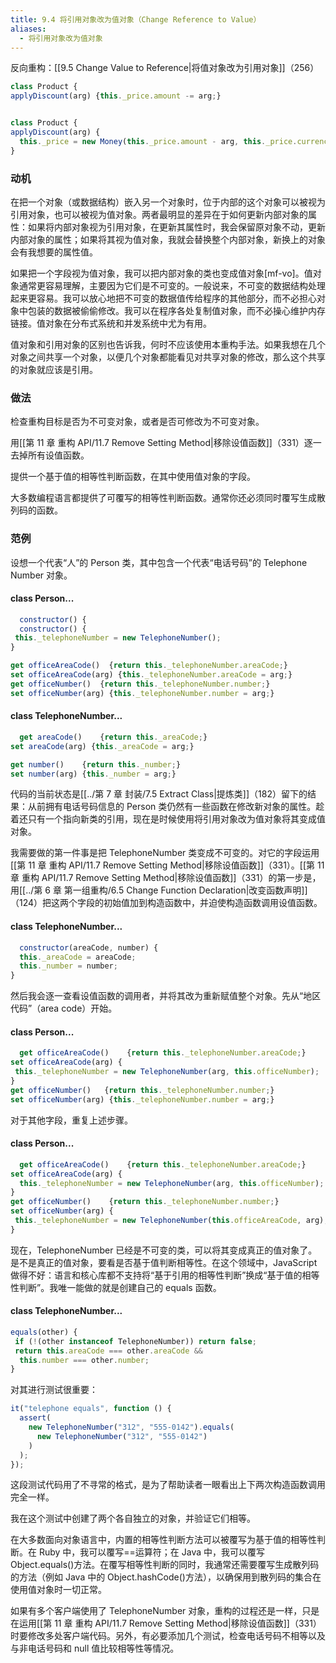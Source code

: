 ```yaml
---
title: 9.4 将引用对象改为值对象（Change Reference to Value）
aliases:
  - 将引用对象改为值对象
---
```


反向重构：[[9.5 Change Value to Reference|将值对象改为引用对象]]（256）

```js
class Product {
applyDiscount(arg) {this._price.amount -= arg;}


class Product {
applyDiscount(arg) {
  this._price = new Money(this._price.amount - arg, this._price.currency);
}
```

### 动机

在把一个对象（或数据结构）嵌入另一个对象时，位于内部的这个对象可以被视为引用对象，也可以被视为值对象。两者最明显的差异在于如何更新内部对象的属性：如果将内部对象视为引用对象，在更新其属性时，我会保留原对象不动，更新内部对象的属性；如果将其视为值对象，我就会替换整个内部对象，新换上的对象会有我想要的属性值。

如果把一个字段视为值对象，我可以把内部对象的类也变成值对象[mf-vo]。值对象通常更容易理解，主要因为它们是不可变的。一般说来，不可变的数据结构处理起来更容易。我可以放心地把不可变的数据值传给程序的其他部分，而不必担心对象中包装的数据被偷偷修改。我可以在程序各处复制值对象，而不必操心维护内存链接。值对象在分布式系统和并发系统中尤为有用。

值对象和引用对象的区别也告诉我，何时不应该使用本重构手法。如果我想在几个对象之间共享一个对象，以便几个对象都能看见对共享对象的修改，那么这个共享的对象就应该是引用。

### 做法

检查重构目标是否为不可变对象，或者是否可修改为不可变对象。

用[[第 11 章 重构 API/11.7 Remove Setting Method|移除设值函数]]（331）逐一去掉所有设值函数。

提供一个基于值的相等性判断函数，在其中使用值对象的字段。

大多数编程语言都提供了可覆写的相等性判断函数。通常你还必须同时覆写生成散列码的函数。

### 范例

设想一个代表“人”的 Person 类，其中包含一个代表“电话号码”的 Telephone Number 对象。

#### class Person...

```js
  constructor() {
  constructor() {
 this._telephoneNumber = new TelephoneNumber();
}

get officeAreaCode()  {return this._telephoneNumber.areaCode;}
set officeAreaCode(arg) {this._telephoneNumber.areaCode = arg;}
get officeNumber()  {return this._telephoneNumber.number;}
set officeNumber(arg) {this._telephoneNumber.number = arg;}
```

#### class TelephoneNumber...

```js
  get areaCode()    {return this._areaCode;}
set areaCode(arg) {this._areaCode = arg;}

get number()    {return this._number;}
set number(arg) {this._number = arg;}
```

代码的当前状态是[[../第 7 章 封装/7.5 Extract Class|提炼类]]（182）留下的结果：从前拥有电话号码信息的 Person 类仍然有一些函数在修改新对象的属性。趁着还只有一个指向新类的引用，现在是时候使用将引用对象改为值对象将其变成值对象。

我需要做的第一件事是把 TelephoneNumber 类变成不可变的。对它的字段运用[[第 11 章 重构 API/11.7 Remove Setting Method|移除设值函数]]（331）。[[第 11 章 重构 API/11.7 Remove Setting Method|移除设值函数]]（331）的第一步是，用[[../第 6 章 第一组重构/6.5 Change Function Declaration|改变函数声明]]（124）把这两个字段的初始值加到构造函数中，并迫使构造函数调用设值函数。

#### class TelephoneNumber...

```js
  constructor(areaCode, number) {
  this._areaCode = areaCode;
  this._number = number;
}
```

然后我会逐一查看设值函数的调用者，并将其改为重新赋值整个对象。先从“地区代码”（area code）开始。

#### class Person...

```js
  get officeAreaCode()    {return this._telephoneNumber.areaCode;}
set officeAreaCode(arg) {
 this._telephoneNumber = new TelephoneNumber(arg, this.officeNumber);
}
get officeNumber()   {return this._telephoneNumber.number;}
set officeNumber(arg) {this._telephoneNumber.number = arg;}
```

对于其他字段，重复上述步骤。

#### class Person...

```js
  get officeAreaCode()    {return this._telephoneNumber.areaCode;}
set officeAreaCode(arg) {
  this._telephoneNumber = new TelephoneNumber(arg, this.officeNumber);
}
get officeNumber()    {return this._telephoneNumber.number;}
set officeNumber(arg) {
 this._telephoneNumber = new TelephoneNumber(this.officeAreaCode, arg);
}
```

现在，TelephoneNumber 已经是不可变的类，可以将其变成真正的值对象了。是不是真正的值对象，要看是否基于值判断相等性。在这个领域中，JavaScript 做得不好：语言和核心库都不支持将“基于引用的相等性判断”换成“基于值的相等性判断”。我唯一能做的就是创建自己的 equals 函数。

#### class TelephoneNumber...

```js
equals(other) {
 if (!(other instanceof TelephoneNumber)) return false;
 return this.areaCode === other.areaCode &&
  this.number === other.number;
}
```

对其进行测试很重要：

```js
it("telephone equals", function () {
  assert(
    new TelephoneNumber("312", "555-0142").equals(
      new TelephoneNumber("312", "555-0142")
    )
  );
});
```

这段测试代码用了不寻常的格式，是为了帮助读者一眼看出上下两次构造函数调用完全一样。

我在这个测试中创建了两个各自独立的对象，并验证它们相等。

在大多数面向对象语言中，内置的相等性判断方法可以被覆写为基于值的相等性判断。在 Ruby 中，我可以覆写==运算符；在 Java 中，我可以覆写 Object.equals()方法。在覆写相等性判断的同时，我通常还需要覆写生成散列码的方法（例如 Java 中的 Object.hashCode()方法），以确保用到散列码的集合在使用值对象时一切正常。

如果有多个客户端使用了 TelephoneNumber 对象，重构的过程还是一样，只是在运用[[第 11 章 重构 API/11.7 Remove Setting Method|移除设值函数]]（331）时要修改多处客户端代码。另外，有必要添加几个测试，检查电话号码不相等以及与非电话号码和 null 值比较相等性等情况。
